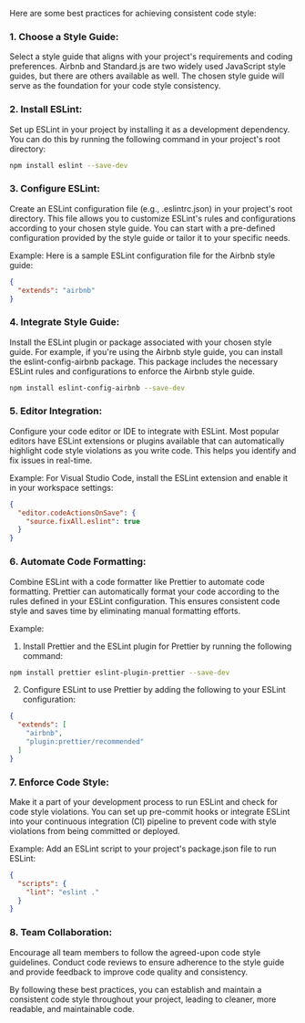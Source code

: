 Here are some best practices for achieving consistent code style:

### 1. Choose a Style Guide: 
Select a style guide that aligns with your project's requirements and coding preferences. Airbnb and Standard.js are two widely used JavaScript style guides, but there are others available as well. The chosen style guide will serve as the foundation for your code style consistency.

### 2. Install ESLint: 
Set up ESLint in your project by installing it as a development dependency. You can do this by running the following command in your project's root directory:

```bash
npm install eslint --save-dev
```

### 3. Configure ESLint: 
Create an ESLint configuration file (e.g., .eslintrc.json) in your project's root directory. This file allows you to customize ESLint's rules and configurations according to your chosen style guide. You can start with a pre-defined configuration provided by the style guide or tailor it to your specific needs.

Example:
Here is a sample ESLint configuration file for the Airbnb style guide:
```json
{
  "extends": "airbnb"
}

```

### 4. Integrate Style Guide: 
Install the ESLint plugin or package associated with your chosen style guide. For example, if you're using the Airbnb style guide, you can install the eslint-config-airbnb package. This package includes the necessary ESLint rules and configurations to enforce the Airbnb style guide.
```bash
npm install eslint-config-airbnb --save-dev
```

### 5. Editor Integration: 
Configure your code editor or IDE to integrate with ESLint. Most popular editors have ESLint extensions or plugins available that can automatically highlight code style violations as you write code. This helps you identify and fix issues in real-time.

Example:
For Visual Studio Code, install the ESLint extension and enable it in your workspace settings:
```json
{
  "editor.codeActionsOnSave": {
    "source.fixAll.eslint": true
  }
}

```

### 6. Automate Code Formatting: 
Combine ESLint with a code formatter like Prettier to automate code formatting. Prettier can automatically format your code according to the rules defined in your ESLint configuration. This ensures consistent code style and saves time by eliminating manual formatting efforts.

Example:
1. Install Prettier and the ESLint plugin for Prettier by running the following command:
```bash
npm install prettier eslint-plugin-prettier --save-dev
```
2. Configure ESLint to use Prettier by adding the following to your ESLint configuration:
```json
{
  "extends": [
    "airbnb",
    "plugin:prettier/recommended"
  ]
}
```

### 7. Enforce Code Style: 
Make it a part of your development process to run ESLint and check for code style violations. You can set up pre-commit hooks or integrate ESLint into your continuous integration (CI) pipeline to prevent code with style violations from being committed or deployed.

Example:
Add an ESLint script to your project's package.json file to run ESLint:
```json
{
  "scripts": {
    "lint": "eslint ."
  }
}
```

### 8. Team Collaboration: 
Encourage all team members to follow the agreed-upon code style guidelines. Conduct code reviews to ensure adherence to the style guide and provide feedback to improve code quality and consistency.

By following these best practices, you can establish and maintain a consistent code style throughout your project, leading to cleaner, more readable, and maintainable code.
